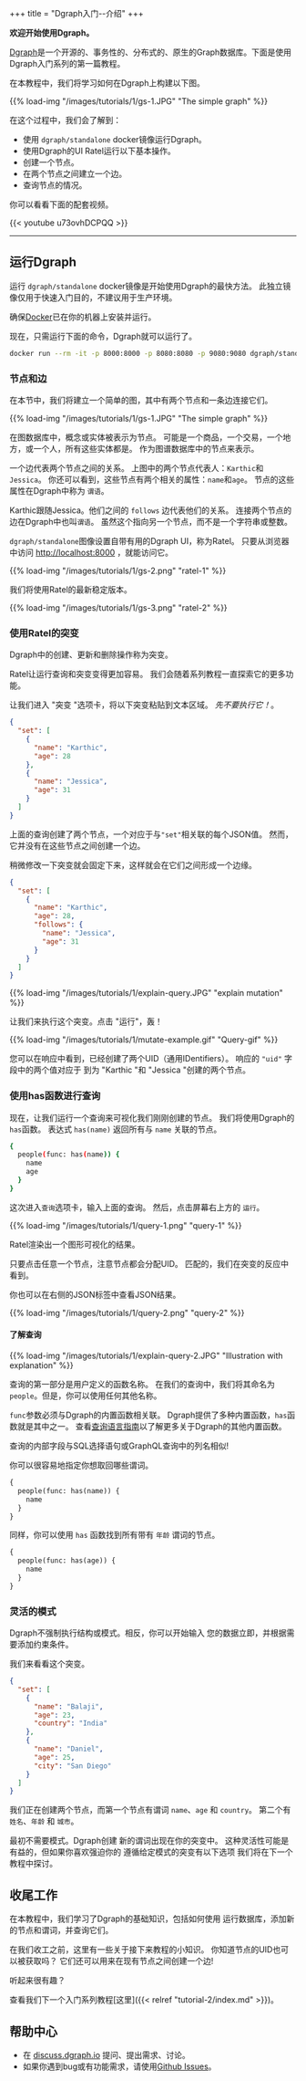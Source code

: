 +++
title = "Dgraph入门--介绍"
+++

**欢迎开始使用Dgraph。**

[Dgraph](https://dgraph.io)是一个开源的、事务性的、分布式的、原生的Graph数据库。下面是使用Dgraph入门系列的第一篇教程。

在本教程中，我们将学习如何在Dgraph上构建以下图。

{{% load-img "/images/tutorials/1/gs-1.JPG" "The simple graph" %}}

在这个过程中，我们会了解到：

- 使用 `dgraph/standalone` docker镜像运行Dgraph。
- 使用Dgraph的UI Ratel运行以下基本操作。
 - 创建一个节点。
 - 在两个节点之间建立一个边。
 - 查询节点的情况。

你可以看看下面的配套视频。

{{< youtube u73ovhDCPQQ >}}

---

## 运行Dgraph

运行 `dgraph/standalone` docker镜像是开始使用Dgraph的最快方法。
此独立镜像仅用于快速入门目的，不建议用于生产环境。

确保[Docker](https://docs.docker.com/install/)已在你的机器上安装并运行。

现在，只需运行下面的命令，Dgraph就可以运行了。

```sh
docker run --rm -it -p 8000:8000 -p 8080:8080 -p 9080:9080 dgraph/standalone:{{< version >}}
```

### 节点和边

在本节中，我们将建立一个简单的图，其中有两个节点和一条边连接它们。

{{% load-img "/images/tutorials/1/gs-1.JPG" "The simple graph" %}}

在图数据库中，概念或实体被表示为节点。
可能是一个商品，一个交易，一个地方，或一个人，所有这些实体都是。
作为图谱数据库中的节点来表示。

一个边代表两个节点之间的关系。
上图中的两个节点代表人：`Karthic`和`Jessica`。
你还可以看到，这些节点有两个相关的属性：`name`和`age`。
节点的这些属性在Dgraph中称为 `谓语`。

Karthic跟随Jessica。他们之间的 `follows` 边代表他们的关系。
连接两个节点的边在Dgraph中也叫`谓语`。
虽然这个指向另一个节点，而不是一个字符串或整数。

`dgraph/standalone`图像设置自带有用的Dgraph UI，称为Ratel。
只要从浏览器中访问 [http://localhost:8000](http://localhost:8000) ，就能访问它。

{{% load-img "/images/tutorials/1/gs-2.png" "ratel-1" %}}

我们将使用Ratel的最新稳定版本。

{{% load-img "/images/tutorials/1/gs-3.png" "ratel-2" %}}

### 使用Ratel的突变

Dgraph中的创建、更新和删除操作称为突变。

Ratel让运行查询和突变变得更加容易。
我们会随着系列教程一直探索它的更多功能。

让我们进入 "突变 "选项卡，将以下突变粘贴到文本区域。
_先不要执行它！_。

```json
{
  "set": [
    {
      "name": "Karthic",
      "age": 28
    },
    {
      "name": "Jessica",
      "age": 31
    }
  ]
}
```

上面的查询创建了两个节点，一个对应于与`"set"`相关联的每个JSON值。
然而，它并没有在这些节点之间创建一个边。

稍微修改一下突变就会固定下来，这样就会在它们之间形成一个边缘。

```json
{
  "set": [
    {
      "name": "Karthic",
      "age": 28,
      "follows": {
        "name": "Jessica",
        "age": 31
      }
    }
  ]
}
```

{{% load-img "/images/tutorials/1/explain-query.JPG" "explain mutation" %}}

让我们来执行这个突变。点击 "运行"，轰！

{{% load-img "/images/tutorials/1/mutate-example.gif" "Query-gif" %}}

您可以在响应中看到，已经创建了两个UID（通用IDentifiers）。
响应的 `"uid"` 字段中的两个值对应于
到为 "Karthic "和 "Jessica "创建的两个节点。

### 使用has函数进行查询

现在，让我们运行一个查询来可视化我们刚刚创建的节点。
我们将使用Dgraph的`has`函数。
表达式 `has(name)` 返回所有与 `name` 关联的节点。

```sh
{
  people(func: has(name)) {
    name
    age
  }
}
```

这次进入`查询`选项卡，输入上面的查询。
然后，点击屏幕右上方的 `运行`。

{{% load-img "/images/tutorials/1/query-1.png" "query-1" %}}

Ratel渲染出一个图形可视化的结果。

只要点击任意一个节点，注意节点都会分配UID。
匹配的，我们在突变的反应中看到。

你也可以在右侧的JSON标签中查看JSON结果。

{{% load-img "/images/tutorials/1/query-2.png" "query-2" %}}

#### 了解查询

{{% load-img "/images/tutorials/1/explain-query-2.JPG" "Illustration with explanation" %}}

查询的第一部分是用户定义的函数名称。
在我们的查询中，我们将其命名为 `people`。但是，你可以使用任何其他名称。

`func`参数必须与Dgraph的内置函数相关联。
Dgraph提供了多种内置函数，`has`函数就是其中之一。
查看[查询语言指南](https://dgraph.io/docs/query-language)以了解更多关于Dgraph的其他内置函数。

查询的内部字段与SQL选择语句或GraphQL查询中的列名相似!

你可以很容易地指定你想取回哪些谓词。

```graphql
{
  people(func: has(name)) {
    name
  }
}
```

同样，你可以使用 `has` 函数找到所有带有 `年龄` 谓词的节点。

```graphql
{
  people(func: has(age)) {
    name
  }
}
```

### 灵活的模式

Dgraph不强制执行结构或模式。相反，你可以开始输入
您的数据立即，并根据需要添加约束条件。

我们来看看这个突变。

```json
{
  "set": [
    {
      "name": "Balaji",
      "age": 23,
      "country": "India"
    },
    {
      "name": "Daniel",
      "age": 25,
      "city": "San Diego"
    }
  ]
}
```

我们正在创建两个节点，而第一个节点有谓词 `name`、`age` 和 `country`。
第二个有 `姓名`、`年龄` 和 `城市`。

最初不需要模式。Dgraph创建
新的谓词出现在你的突变中。
这种灵活性可能是有益的，但如果你喜欢强迫你的
遵循给定模式的突变有以下选项
我们将在下一个教程中探讨。

## 收尾工作

在本教程中，我们学习了Dgraph的基础知识，包括如何使用
运行数据库，添加新的节点和谓词，并查询它们。

在我们收工之前，这里有一些关于接下来教程的小知识。
你知道节点的UID也可以被获取吗？
它们还可以用来在现有节点之间创建一个边!

听起来很有趣？

查看我们下一个入门系列教程[这里]({{< relref "tutorial-2/index.md" >}})。

## 帮助中心

* 在 [discuss.dgraph.io](https://discuss.dgraph.io) 提问、提出需求、讨论。
* 如果你遇到bug或有功能需求，请使用[Github Issues](https://github.com/dgraph-io/dgraph/issues)。
